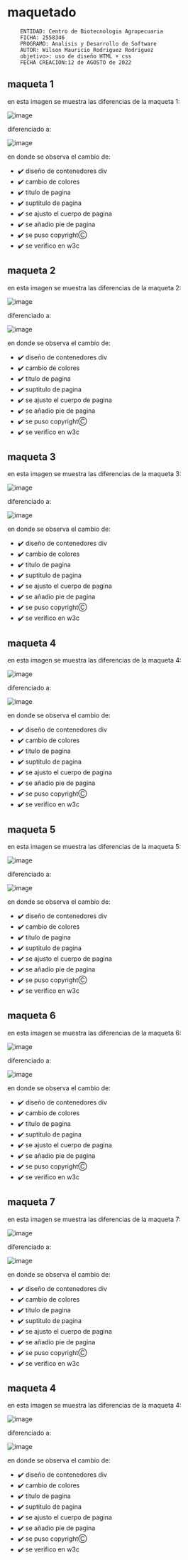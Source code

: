 # maquetado

```
    ENTIDAD: Centro de Biotecnologia Agropecuaria
    FICHA: 2558346
    PROGRAMO: Analisis y Desarrollo de Software
    AUTOR: Wilson Mauricio Rodriguez Rodriguez
    objetivo>: uso de diseño HTML + css
    FECHA CREACION:12 de AGOSTO de 2022
```
## maqueta 1
en esta imagen se muestra las diferencias de la maqueta 1:


![image](https://user-images.githubusercontent.com/110676905/184465514-b255bf9f-b02e-4719-a554-db5c7f48e03a.png)

diferenciado a:

![image](https://user-images.githubusercontent.com/110676905/184465544-64d98f56-0629-4041-b1e9-04b1ef2ebf30.png)

en donde se observa el cambio de:
- :heavy_check_mark: diseño de contenedores div 
- :heavy_check_mark: cambio de colores
- :heavy_check_mark: titulo de pagina 
- :heavy_check_mark: suptitulo de pagina
- :heavy_check_mark: se ajusto el cuerpo de pagina 
- :heavy_check_mark: se añadio pie de pagina
- :heavy_check_mark: se puso copyrightⒸ
- :heavy_check_mark: se verifico en w3c

 ## maqueta 2
en esta imagen se muestra las diferencias de la maqueta 2:


![image](https://user-images.githubusercontent.com/110676905/184465843-54bb7441-791e-45a4-8054-f5fddbb21bfc.png)


diferenciado a:

![image](https://user-images.githubusercontent.com/110676905/184465858-15c0f4a2-62aa-44e3-b93a-a7bc13d64871.png)


en donde se observa el cambio de:
- :heavy_check_mark: diseño de contenedores div 
- :heavy_check_mark: cambio de colores
- :heavy_check_mark: titulo de pagina 
- :heavy_check_mark: suptitulo de pagina
- :heavy_check_mark: se ajusto el cuerpo de pagina 
- :heavy_check_mark: se añadio pie de pagina
- :heavy_check_mark: se puso copyrightⒸ
- :heavy_check_mark: se verifico en w3c

 ## maqueta 3
en esta imagen se muestra las diferencias de la maqueta 3:


![image](https://user-images.githubusercontent.com/110676905/184465918-534dd7b4-3d8f-4247-beab-d28df764ef70.png)


diferenciado a:

![image](https://user-images.githubusercontent.com/110676905/184465979-3be83ffc-9c11-45bc-b28c-c7e17d511187.png)


en donde se observa el cambio de:
- :heavy_check_mark: diseño de contenedores div 
- :heavy_check_mark: cambio de colores
- :heavy_check_mark: titulo de pagina 
- :heavy_check_mark: suptitulo de pagina
- :heavy_check_mark: se ajusto el cuerpo de pagina 
- :heavy_check_mark: se añadio pie de pagina
- :heavy_check_mark: se puso copyrightⒸ
- :heavy_check_mark: se verifico en w3c

 ## maqueta 4
en esta imagen se muestra las diferencias de la maqueta 4:


![image](https://user-images.githubusercontent.com/110676905/184466024-3d88c26f-7362-4b78-9612-e5695758bbb2.png)



diferenciado a:

![image](https://user-images.githubusercontent.com/110676905/184466045-212d24db-36f0-464a-8ca6-dd637085d332.png)



en donde se observa el cambio de:
- :heavy_check_mark: diseño de contenedores div 
- :heavy_check_mark: cambio de colores
- :heavy_check_mark: titulo de pagina 
- :heavy_check_mark: suptitulo de pagina
- :heavy_check_mark: se ajusto el cuerpo de pagina 
- :heavy_check_mark: se añadio pie de pagina
- :heavy_check_mark: se puso copyrightⒸ
- :heavy_check_mark: se verifico en w3c

 
## maqueta 5
en esta imagen se muestra las diferencias de la maqueta 5:


![image](https://user-images.githubusercontent.com/110676905/184466081-48ccc1bc-bdf7-4747-ad4c-40143c54256f.png)


diferenciado a:

![image](https://user-images.githubusercontent.com/110676905/184466097-5867df28-435e-4570-afd5-c8d487448688.png)


en donde se observa el cambio de:
- :heavy_check_mark: diseño de contenedores div 
- :heavy_check_mark: cambio de colores
- :heavy_check_mark: titulo de pagina 
- :heavy_check_mark: suptitulo de pagina
- :heavy_check_mark: se ajusto el cuerpo de pagina 
- :heavy_check_mark: se añadio pie de pagina
- :heavy_check_mark: se puso copyrightⒸ
- :heavy_check_mark: se verifico en w3c

 ## maqueta 6
en esta imagen se muestra las diferencias de la maqueta 6:


![image](https://user-images.githubusercontent.com/110676905/184466120-3b1f69b4-4dad-4184-9116-8e45ecbbd1db.png)



diferenciado a:

![image](https://user-images.githubusercontent.com/110676905/184466133-53067aed-b8a6-4432-8914-9291fb728ec1.png)



en donde se observa el cambio de:
- :heavy_check_mark: diseño de contenedores div 
- :heavy_check_mark: cambio de colores
- :heavy_check_mark: titulo de pagina 
- :heavy_check_mark: suptitulo de pagina
- :heavy_check_mark: se ajusto el cuerpo de pagina 
- :heavy_check_mark: se añadio pie de pagina
- :heavy_check_mark: se puso copyrightⒸ
- :heavy_check_mark: se verifico en w3c

 ## maqueta 7
en esta imagen se muestra las diferencias de la maqueta 7:


![image](https://user-images.githubusercontent.com/110676905/184465918-534dd7b4-3d8f-4247-beab-d28df764ef70.png)


diferenciado a:

![image](https://user-images.githubusercontent.com/110676905/184465979-3be83ffc-9c11-45bc-b28c-c7e17d511187.png)


en donde se observa el cambio de:
- :heavy_check_mark: diseño de contenedores div 
- :heavy_check_mark: cambio de colores
- :heavy_check_mark: titulo de pagina 
- :heavy_check_mark: suptitulo de pagina
- :heavy_check_mark: se ajusto el cuerpo de pagina 
- :heavy_check_mark: se añadio pie de pagina
- :heavy_check_mark: se puso copyrightⒸ
- :heavy_check_mark: se verifico en w3c

 ## maqueta 4
en esta imagen se muestra las diferencias de la maqueta 4:


![image](https://user-images.githubusercontent.com/110676905/184466024-3d88c26f-7362-4b78-9612-e5695758bbb2.png)



diferenciado a:

![image](https://user-images.githubusercontent.com/110676905/184466045-212d24db-36f0-464a-8ca6-dd637085d332.png)



en donde se observa el cambio de:
- :heavy_check_mark: diseño de contenedores div 
- :heavy_check_mark: cambio de colores
- :heavy_check_mark: titulo de pagina 
- :heavy_check_mark: suptitulo de pagina
- :heavy_check_mark: se ajusto el cuerpo de pagina 
- :heavy_check_mark: se añadio pie de pagina
- :heavy_check_mark: se puso copyrightⒸ
- :heavy_check_mark: se verifico en w3c

 


